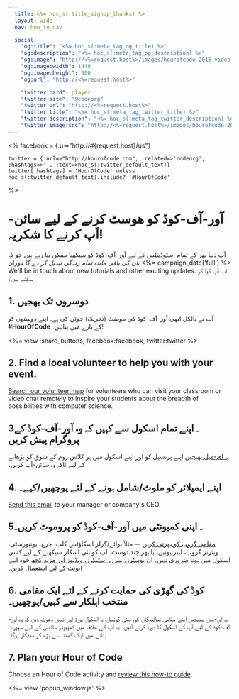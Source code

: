 ```yaml
---
  title: <%= hoc_s(:title_signup_thanks) %>
  layout: wide
  nav: how_to_nav

  social:
    "og:title": "<%= hoc_s(:meta_tag_og_title) %>"
    "og:description": "<%= hoc_s(:meta_tag_og_description) %>"
    "og:image": "http://<%=request.host%>/images/hourofcode-2015-video-thumbnail.png"
    "og:image:width": 1440
    "og:image:height": 900
    "og:url": "http://<%=request.host%>"

    "twitter:card": player
    "twitter:site": "@codeorg"
    "twitter:url": "http://<%=request.host%>"
    "twitter:title": "<%= hoc_s(:meta_tag_twitter_title) %>"
    "twitter:description": "<%= hoc_s(:meta_tag_twitter_description) %>"
    "twitter:image:src": "http://<%=request.host%>/images/hourofcode-2015-video-thumbnail.png"
---
```


<%
    facebook = {:u=>"http://#{request.host}/us"}

    twitter = {:url=>"http://hourofcode.com", :related=>'codeorg', :hashtags=>'', :text=>hoc_s(:twitter_default_text)}
    twitter[:hashtags] = 'HourOfCode' unless hoc_s(:twitter_default_text).include? '#HourOfCode'
%>

# آور-آف-کوڈ کو ھوسٹ کرنے کے لیے سائن-اَپ کرنے کا شکریہ!

آپ دنیا بھر کے تمام اسٹوڈینٹس کے لیے آور-آف-کوڈ کو سیکھنا ممکن بنا رہے ہیں جو کہ *ان کی باقی ماندہ تمام زندگی تبدیل کر دے گا* دوران، <%= campaign_date('full') %> We'll be in touch about new tutorials and other exciting updates. اب آپ کیا کر سکتے ہیں؟

## 1. دوسروں تک بھجیں

آپ نے بالکل ابھی آور-آف-کوڈ کی مومنٹ (تحریک) جوئن کی ہے۔ اپنے دوستوں کو **#HourOfCode** کے بارے میں بتائیں۔!

<%= view :share_buttons, facebook:facebook, twitter:twitter %>

## 2. Find a local volunteer to help you with your event.

[Search our volunteer map](<%= resolve_url('https://code.org/volunteer/local') %>) for volunteers who can visit your classroom or video chat remotely to inspire your students about the breadth of possibilities with computer science.

## 3۔ اپنے تمام اسکول سے کہیں کہ وہ آور-آف-کوڈ کے پروگرام پیش کریں

[ یہ ای-میل بھیجیں](<%= resolve_url('/promote/resources#sample-emails') %>) اپنے پرنسپل کو اور اپنے اسکول میں ہر کلاس روم کے شوق کو بڑھانے کے لیے تاکہ وہ سائن-اَپ کریں۔

## 4. اپنے ایمپلائر کو ملوث/شامل ہونے کے لئے پوچھیں/کہے۔

[Send this email](<%= resolve_url('/promote/resources#sample-emails') %>) to your manager or company's CEO.

## 5۔ اپنی کمیونٹی میں آور-آف-کوڈ کو پروموٹ کریں۔

[ مقامی گروپ کو بھرتی کریں](<%= resolve_url('/promote/resources#sample-emails') %>) — مثلاً بوائے/گرلز اسکاؤٹس کلب، چرچ، یونیورسٹی، ویٹرنز گروپ، لیبر یونین، یا پھر چند دوست۔ آپ کو نئی اسکلز سیکھنے کے لیے کسی اسکول میں ہونا ضروری نہیں۔ ان [ پوسٹرز، بینرز، اسٹیکرز، ویڈیوز اور مزید کچھ](<%= resolve_url('/promote/resources') %>) خود اپنے ایونٹ کے لیے استعمال کریں۔

## 6. کوڈ کی گھڑی کی حمایت کرنے کے لئے ایک مقامی منتخب اہلکار سے کہیں/پوچھیں۔

[ یہ ای-میل بھیجیں ](<%= resolve_url('/promote/resources#sample-emails') %>) اپنے مقامی نمائندگان کو، سٹی کونسل، یا اسکول بورڈ اور انہیں دعوت دیں کہ وہ آور-آف-کوڈ کے لیے آپ کے اسکول کا دورہ کرنے آئیں۔ یہ آپ کے علاقہ میں کمپیوٹر سائنس کے لیے سپورٹ بنانے میں ایک گھنٹہ سے بڑھ کر مددگار ہوگا۔

## 7. Plan your Hour of Code

Choose an Hour of Code activity and [review this how-to guide](<%= resolve_url('/how-to') %>).

<%= view 'popup_window.js' %>